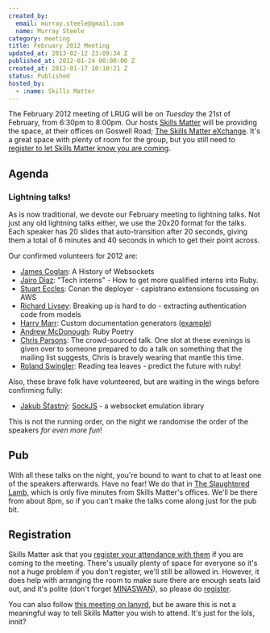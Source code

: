 ```yaml
--- 
created_by: 
  email: murray.steele@gmail.com
  name: Murray Steele
category: meeting
title: February 2012 Meeting
updated_at: 2013-02-12 23:09:34 Z
published_at: 2012-01-24 00:00:00 Z
created_at: 2012-01-17 10:10:21 Z
status: Published
hosted_by:
  - :name: Skills Matter
---
```


The February 2012 meeting of LRUG will be on *Tuesday* the 21st of February, from 6:30pm to 8:00pm.  Our hosts [Skills Matter](http://skillsmatter.com/) will be providing the space, at their offices on Goswell Road; [The Skills Matter eXchange](http://skillsmatter.com/location-details/design-architecture/484/96).  It's a great space with plenty of room for the group, but you still need to <a href="#feb12registration">register to let Skills Matter know you are coming</a>.

Agenda
------

### Lightning talks!

As is now traditional, we devote our February meeting to lightning talks.  Not just any old lightning talks either, we use the 20x20 format for the talks.  Each speaker has 20 slides that auto-transition after 20 seconds, giving them a total of 6 minutes and 40 seconds in which to get their point across.

Our confirmed volunteers for 2012 are:

* [James Coglan](http://twitter.com/jcoglan): A History of Websockets
* [Jairo Diaz](http://twitter.com/codescrum): "Tech interns" - How to get more qualified interns into Ruby.
* [Stuart Eccles](http://twitter.com/stueccles): Conan the deployer - capistrano extensions focussing on AWS 
* [Richard Livsey](http://twitter.com/rlivsey): Breaking up is hard to do - extracting authentication code from models
* [Harry Marr](http://twitter.com/harrymarr): Custom documentation generators ([example](https://gocardless.com/docs))
* [Andrew McDonough](http://twitter.com/andrewmcdonough): Ruby Poetry
* [Chris Parsons](http://twitter.com/chrismdp): The crowd-sourced talk. One slot at these evenings is given over to someone prepared to do a talk on something that the mailing list suggests, Chris is bravely wearing that mantle this time.
* [Roland Swingler](http://twitter.com/knaveofdiamonds): Reading tea leaves - predict the future with ruby!

Also, these brave folk have volunteered, but are waiting in the wings before confirming fully:

* [Jakub Šťastný](http://twitter.com/botanicus): [SockJS](https://github.com/sockjs/sockjs-ruby) - a websocket emulation library

This is not the running order, on the night we randomise the order of the speakers *for even more fun*!

Pub
---

With all these talks on the night, you're bound to want to chat to at least one of the speakers afterwards.  Have no fear! We do that in [The Slaughtered Lamb](http://www.theslaughteredlambpub.com/), which is only five minutes from Skills Matter's offices.  We'll be there from about 8pm, so if you can't make the talks come along just for the pub bit.

Registration <a name="feb12registration">&nbsp;</a>
---------------------------------------------------

Skills Matter ask that you [register your attendance with them](http://skillsmatter.com/event-details/home/lrug-lightning-talks-2012/js-3484) if you are coming to the meeting.  There's usually plenty of space for everyone so it's not a huge problem if you don't register, we'll still be allowed in.  However, it does help with arranging the room to make sure there are enough seats laid out, and it's polite (don't forget [MINASWAN](http://oreilly.com/ruby/excerpts/ruby-learning-rails/ruby-glossary.html#I_indexterm_d1e32036)), so please do [register](http://skillsmatter.com/event-details/home/lrug-lightning-talks-2012/js-3484).

You can also follow [this meeting on lanyrd](http://lanyrd.com/2012/lrug-february/), but be aware this is not a meaningful way to tell Skills Matter you wish to attend.  It's just for the lols, innit?
